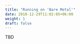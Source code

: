 ```yaml
---
title: "Running on 'Bare Metal'"
date: 2018-12-29T11:02:05+06:00
weight: 1
draft: false
---
```


TBD

